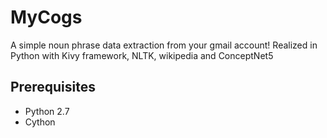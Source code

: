 MyCogs
======

A simple noun phrase data extraction from your gmail account! Realized in Python with Kivy framework, NLTK, wikipedia and ConceptNet5

Prerequisites
-------------------------------------

* Python 2.7
* Cython


